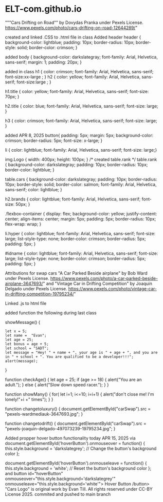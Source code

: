 # ELT-com.github.io

"""Cars Drifting on Road"" by Dovydas Pranka under Pexels License. 
https://www.pexels.com/photo/cars-drifting-on-road-12644289/"

created and linked .CSS to .html file in class
Added header 
header {
    background-color: lightblue;
    padding: 10px;
    border-radius: 10px;
    border-style: solid;
    border-color: crimson;
}

added    body {
    background-color: darkslategray;
    font-family: Arial, Helvetica, sans-serif;
    margin: 1;
    padding: 20px;
}

added in class  h1 {
    color: crimson;
    font-family: Arial, Helvetica, sans-serif;
    font-size:xx-large ;
}
h2 { 
    color: yellow;
    font-family: Arial, Helvetica, sans-serif;
    font-size:large ; 
  }

  h1.title {
    color: yellow;
    font-family: Arial, Helvetica, sans-serif;
    font-size: 70px;
  }

  h2.title {
    color: blue;
    font-family: Arial, Helvetica, sans-serif;
    font-size: large;
  }

h3 {
    color: crimson;
    font-family: Arial, Helvetica, sans-serif;
    font-size: large;
}

added APR 8, 2025
button{
  padding: 5px;
  margin: 5px;
  background-color: crimson;
  border-radius: 5px;
  font-size: x-large;
 }

 li {
    color: lightblue;
    font-family: Arial, Helvetica, sans-serif;
    font-size: large;}

img.Logo {
    width: 400px;
    height: 100px;
}
/* created table.rank */
  table.rank {
  background-color: darkslategray;
  padding: 10px;
  border-radius: 10px;
  border-color: lightblue;
}

table.cars {
    background-color: darkslategray;
    padding: 10px;
    border-radius: 10px;
    border-style: solid;
    border-color: salmon;
    font-family: Arial, Helvetica, sans-serif;
    color: lightblue;
}

h2.brands {
  color: lightblue;
  font-family: Arial, Helvetica, sans-serif;
  font-size: 50px;
}

.flexbox-container {
  display: flex;
  background-color: yellow;
  justify-content: center;
  align-items: center;
  margin: 5px;
  padding: 5px;
  border-radius: 10px;
  flex-wrap: wrap;
}

li.hyper {
  color: lightblue;
  font-family: Arial, Helvetica, sans-serif;
  font-size: large;
  list-style-type: none;
  border-color: crimson;
  border-radius: 5px;
  padding: 5px;
}

#idname {
  color: lightblue;
  font-family: Arial, Helvetica, sans-serif;
  font-size: large;
  list-style-type: none;
  border-color: crimson;
  border-radius: 5px;
  padding: 5px;
}


Attributions for swap cars "A Car Parked Beside airplane" by Bob Ward under Pexels License. 
https://www.pexels.com/photo/a-car-parked-beside-airplane-3647693/" and "Vintage Car in Drifting Competition" by Joaquin Delgado  under Pexels License. 
https://www.pexels.com/photo/vintage-car-in-drifting-competition-19795234/"

Linked .js to html file

added function the following during last class

showMessage() {

    let x = 5;
    let name =  "Evan";
    let age = 25;
    let bonus = age + 5;
    let school = "SADT";
    let message = "Hey! " + name + ", your age is " + age + ", and you are in " + school + ". You are qualified to be a developer!!!";
    alert(message);

}


function checkAge()
{
    let age = 25;
    if (age >= 18) {
        alert("You are an adult.");
    } else {
        alert("Slow down speed racer.");
    }
}

function showMany()
{
    for( let i=1; i<=10; i=i+1)
    {
        alert("don't close me! I'm lonely!"+i +" times");
    }
}


function changetoluxury()
{
    document.getElementById("carSwap").src = "pexels-wardmediauk-3647693.jpg";
}

function changetodrift()
{
    document.getElementById("carSwap").src = "pexels-joaquin-delgado-497073239-19795234.jpg";
}

Added propper hover button functionality today APR 15, 2025 via 
document.getElementById('hoverButton').onmouseover = function() {
    this.style.background = 'darkslategrey'; // Change the button's background color
};

document.getElementById('hoverButton').onmouseleave = function() {
    this.style.background = 'white'; // Reset the button's background color
};
and 
button id="hoverButton" 
                onmouseover="this.style.background='darkslategrey'" 
                onmouseleave="this.style.background='white'">
            Hover Button
        /button>
        "Cars Logo" is original work by Evan Till. All rights reserved under CC-BY License 2025.
commited and pushed to main branch